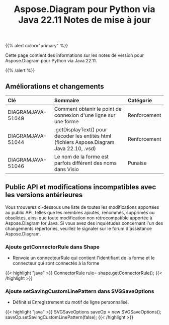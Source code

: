 ﻿---
title: Aspose.Diagram pour Python via Java 22.11 Notes de mise à jour
type: docs
weight: 17
url: /fr/python-java/aspose-diagram-for-python-via-java-22-11-release-notes/
---
{{% alert color="primary" %}}

Cette page contient des informations sur les notes de version pour Aspose.Diagram pour Python via Java 22.11.

{{% /alert %}}
## **Améliorations et changements**  ##

|**Clé**|**Sommaire**|**Catégorie**|
|:- |:- |:- |
|DIAGRAMJAVA-51049|Comment obtenir le point de connexion d'une ligne sur une forme|Renforcement|
|DIAGRAMJAVA-51044|.getDisplayText() pour décoder les entités html (fichiers Aspose.Diagram Java 22.10, .vsd)|Renforcement|
|DIAGRAMJAVA-51046|Le nom de la forme est parfois différent des noms dans Visio|Punaise|

## **Public API et modifications incompatibles avec les versions antérieures**
Vous trouverez ci-dessous une liste de toutes les modifications apportées au public API, telles que les membres ajoutés, renommés, supprimés ou obsolètes, ainsi que toute modification non rétrocompatible apportée à Aspose.Diagram for Java. Si vous avez des inquiétudes concernant l'un des changements répertoriés, veuillez le signaler sur le forum d'assistance Aspose.Diagram.

### **Ajoute getConnectorRule dans Shape**
- Renvoie un connecteurRule qui contient l'identifiant de la forme et le connecteur qui sont connectés à la forme

{{< highlight "java" >}}
ConnectorRule rule= shape.getConnectorRule();
{{< /highlight >}}

### **Ajoute setSavingCustomLinePattern dans SVGSaveOptions**
- Définit si Enregistrement du motif de ligne personnalisé.

{{< highlight "java" >}}
SVGSaveOptions saveOp = new SVGSaveOptions(); 
saveOp.setSavingCustomLinePattern(false);
{{< /highlight >}}
